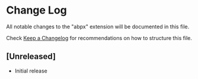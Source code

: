 # Change Log

All notable changes to the "abpx" extension will be documented in this file.

Check [Keep a Changelog](http://keepachangelog.com/) for recommendations on how to structure this file.

## [Unreleased]

- Initial release